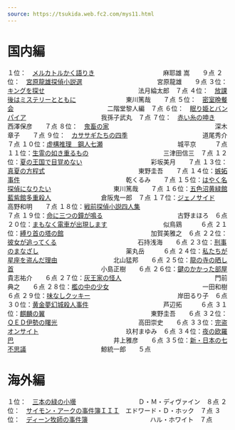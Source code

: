 ```yaml
---
source: https://tsukida.web.fc2.com/mys11.html
---
```


# 国内編

１位：　[メルカトルかく語りき](https://tsukida.web.fc2.com/1105.html#110508)　　　　　　　　　　　麻耶雄 嵩　　９点
２位：　[宮原龍雄探偵小説選](https://tsukida.web.fc2.com/1104.html)　　　　　　　　　　　　宮原龍雄　　９点
３位：　[キングを探せ](https://tsukida.web.fc2.com/1201.html#120103)　　　　　　　　　　　　　　　法月綸太郎　７点
４位：　[放課後はミステリーとともに](https://tsukida.web.fc2.com/1106.html#110602)　　　　　　　　東川篤哉　　７点
５位：　[密室晩餐会](https://tsukida.web.fc2.com/1107.html)　　　　　　　　　　　　　　　二階堂黎人編　７点
６位：　[眠り姫とバンパイア](https://tsukida.web.fc2.com/1104.html#110406)　　　　　　　　　　　　我孫子武丸　７点
７位：　[赤い糸の呻き](https://tsukida.web.fc2.com/1108.html#110807)　　　　　　　　　　　　　　　西澤保彦　　７点
８位：　[鬼畜の家](https://tsukida.web.fc2.com/1105.html#110502)　　　　　　　　　　　　　　　　　深木章子　　７点
９位：　[カササギたちの四季](https://tsukida.web.fc2.com/1108.html#110805)　　　　　　　　　　　　道尾秀介　　７点
１０位：[虚構推理　鋼人七瀬](https://tsukida.web.fc2.com/1108.html#110805)　　　　　　　　　　　　城平京　　　７点
１１位：[生霊の如き重るもの](https://tsukida.web.fc2.com/1112.html)　　　　　　　　　　　　三津田信三　７点
１２位：[夏の王国で目覚めない](https://tsukida.web.fc2.com/1203.html#120305)　　　　　　　　　　　彩坂美月　　７点
１３位：[真夏の方程式](https://tsukida.web.fc2.com/1109.html#110904)　　　　　　　　　　　　　　　東野圭吾　　７点
１４位：[嫉妬事件](https://tsukida.web.fc2.com/1201.html#102101)　　　　　　　　　　　　　　　　　乾くるみ　　７点
１５位：[はやく名探偵になりたい](https://tsukida.web.fc2.com/1204.html#102402)　　　　　　　　　　東川篤哉　　７点
１６位：[五色沼黄緑館藍紫館多重殺人](https://tsukida.web.fc2.com/1110.html#111006)　　　　　　　　倉阪鬼一郎　７点
１７位：[ジェノサイド](https://tsukida.web.fc2.com/1201.html)　　　　　　　　　　　　　　　高野和明　　７点
１８位：[戦前探偵小説四人集](https://tsukida.web.fc2.com/1108.html#110801)　　　　　　　　　　　　　　　　　　７点
１９位：[命に三つの鐘が鳴る](https://tsukida.web.fc2.com/1109.html#110903)　　　　　　　　　　　　古野まほろ　６点
２０位：[まもなく電車が出現します](https://tsukida.web.fc2.com/1109.html#110902)　　　　　　　　　似鳥鶏　　　６点
２１位：[縛り首の塔の館](https://tsukida.web.fc2.com/1110.html#111003)　　　　　　　　　　　　　　加賀美雅之　６点
２２位：[彼女が追ってくる](https://tsukida.web.fc2.com/1201.html#120104)　　　　　　　　　　　　　石持浅海　　６点
２３位：[刑事のまなざし](https://tsukida.web.fc2.com/1108.html)　　　　　　　　　　　　　　薬丸岳　　　６点
２４位：[私たちが星座を盗んだ理由](https://tsukida.web.fc2.com/1105.html#110504)　　　　　　　　　北山猛邦　　６点
２５位：[龍の寺の晒し首](https://tsukida.web.fc2.com/1107.html#110703)　　　　　　　　　　　　　　小島正樹　　６点
２６位：[鍵のかかった部屋](https://tsukida.web.fc2.com/1112.html#111201)　　　　　　　　　　　　　貴志祐介　　６点
２７位：[灰王家の怪人](https://tsukida.web.fc2.com/1110.html#111002)　　　　　　　　　　　　　　　門前典之　　６点
２８位：[檻の中の少女](https://tsukida.web.fc2.com/1105.html#110503)　　　　　　　　　　　　　　　一田和樹　　６点
２９位：[味なしクッキー](https://tsukida.web.fc2.com/1110.html#111005)　　　　　　　　　　　　　　岸田るり子　６点
３０位：[黄金夢幻城殺人事件](https://tsukida.web.fc2.com/1110.html#111004)　　　　　　　　　　　　芦辺拓　　　６点
３１位：[麒麟の翼](https://tsukida.web.fc2.com/1108.html#110803)　　　　　　　　　　　　　　　　　東野圭吾　　６点
３２位：[ＱＥＤ伊勢の曙光](https://tsukida.web.fc2.com/1203.html#120301)　　　　　　　　　　　　　高田崇史　　６点
３３位：[完盗オンサイト](https://tsukida.web.fc2.com/1112.html#111202)　　　　　　　　　　　　　　玖村まゆみ　６点
３４位：[夜の欧羅巴](https://tsukida.web.fc2.com/1105.html#110501)　　　　　　　　　　　　　　　　井上雅彦　　６点
３５位：[新・日本の七不思議](https://tsukida.web.fc2.com/1106.html#110603)　　　　　　　　　　　　鯨統一郎　　５点

# 海外編

１位：　[三本の緑の小壜](https://tsukida.web.fc2.com/1202.html#120207)　　　　　　　　　　Ｄ・Ｍ・ディヴァイン　８点
２位：　[サイモン・アークの事件簿ＩＩＩ](https://tsukida.web.fc2.com/1203.html#120303)　エドワード・Ｄ・ホック　７点
３位：　[ディーン牧師の事件簿](https://tsukida.web.fc2.com/1103.html#110304)　　　　　　　　　　ハル・ホワイト　７点
